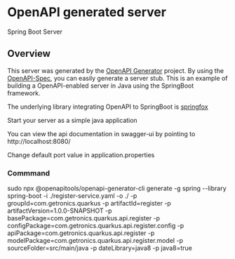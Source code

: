 # OpenAPI generated server

Spring Boot Server 


## Overview  
This server was generated by the [OpenAPI Generator](https://openapi-generator.tech) project.
By using the [OpenAPI-Spec](https://openapis.org), you can easily generate a server stub.
This is an example of building a OpenAPI-enabled server in Java using the SpringBoot framework.

The underlying library integrating OpenAPI to SpringBoot is [springfox](https://github.com/springfox/springfox)

Start your server as a simple java application

You can view the api documentation in swagger-ui by pointing to  
http://localhost:8080/

Change default port value in application.properties

### Commmand ###

sudo npx @openapitools/openapi-generator-cli generate -g spring --library spring-boot -i ./register-service.yaml -o ./ -p groupId=com.getronics.quarkus  -p artifactId=register -p artifactVersion=1.0.0-SNAPSHOT -p basePackage=com.getronics.quarkus.api.register -p configPackage=com.getronics.quarkus.api.register.config -p apiPackage=com.getronics.quarkus.api.register -p modelPackage=com.getronics.quarkus.api.register.model   -p sourceFolder=src/main/java -p dateLibrary=java8 -p java8=true